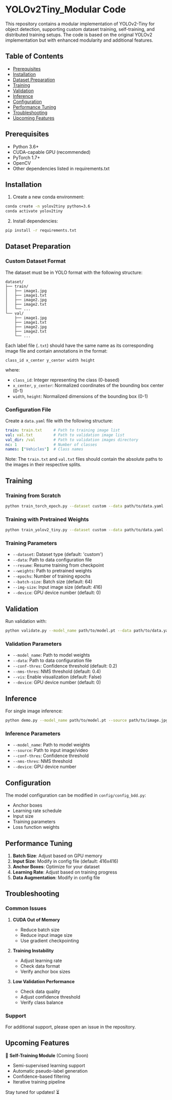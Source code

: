 # YOLOv2Tiny_Modular Code

This repository contains a modular implementation of YOLOv2-Tiny for object detection, supporting custom dataset training, self-training, and distributed training setups. The code is based on the original YOLOv2 implementation but with enhanced modularity and additional features.

## Table of Contents
- [Prerequisites](#prerequisites)
- [Installation](#installation)
- [Dataset Preparation](#dataset-preparation)
- [Training](#training)
- [Validation](#validation)
- [Inference](#inference)
- [Configuration](#configuration)
- [Performance Tuning](#performance-tuning)
- [Troubleshooting](#troubleshooting)
- [Upcoming Features](#upcoming-features)

## Prerequisites

- Python 3.6+
- CUDA-capable GPU (recommended)
- PyTorch 1.7+
- OpenCV
- Other dependencies listed in requirements.txt

## Installation

1. Create a new conda environment:
```bash
conda create -n yolov2tiny python=3.6
conda activate yolov2tiny
```

2. Install dependencies:
```bash
pip install -r requirements.txt
```

## Dataset Preparation

### Custom Dataset Format
The dataset must be in YOLO format with the following structure:
```
dataset/
├── train/
│   ├── image1.jpg
│   ├── image1.txt
│   ├── image2.jpg
│   ├── image2.txt
│   └── ...
└── val/
    ├── image1.jpg
    ├── image1.txt
    ├── image2.jpg
    ├── image2.txt
    └── ...
```

Each label file (`.txt`) should have the same name as its corresponding image file and contain annotations in the format:
```
class_id x_center y_center width height
```
where:
- `class_id`: Integer representing the class (0-based)
- `x_center`, `y_center`: Normalized coordinates of the bounding box center (0-1)
- `width`, `height`: Normalized dimensions of the bounding box (0-1)

### Configuration File
Create a `data.yaml` file with the following structure:
```yaml
train: train.txt     # Path to training image list
val: val.txt         # Path to validation image list
val_dir: /val        # Path to validation images directory
nc: 1                # Number of classes
names: ["Vehicles"]  # Class names
```

Note: The `train.txt` and `val.txt` files should contain the absolute paths to the images in their respective splits.

## Training

### Training from Scratch
```bash
python train_torch_epoch.py --dataset custom --data path/to/data.yaml
```

### Training with Pretrained Weights
```bash
python train_yolov2_tiny.py --dataset custom --data path/to/data.yaml --resume --weights path/to/weights.pt
```

### Training Parameters
- `--dataset`: Dataset type (default: 'custom')
- `--data`: Path to data configuration file
- `--resume`: Resume training from checkpoint
- `--weights`: Path to pretrained weights
- `--epochs`: Number of training epochs
- `--batch-size`: Batch size (default: 64)
- `--img-size`: Input image size (default: 416)
- `--device`: GPU device number (default: 0)

## Validation

Run validation with:
```bash
python validate.py --model_name path/to/model.pt --data path/to/data.yaml
```

### Validation Parameters
- `--model_name`: Path to model weights
- `--data`: Path to data configuration file
- `--conf-thres`: Confidence threshold (default: 0.2)
- `--nms-thres`: NMS threshold (default: 0.4)
- `--vis`: Enable visualization (default: False)
- `--device`: GPU device number (default: 0)

## Inference

For single image inference:
```bash
python demo.py --model_name path/to/model.pt --source path/to/image.jpg
```

### Inference Parameters
- `--model_name`: Path to model weights
- `--source`: Path to input image/video
- `--conf-thres`: Confidence threshold
- `--nms-thres`: NMS threshold
- `--device`: GPU device number

## Configuration

The model configuration can be modified in `config/config_bdd.py`:
- Anchor boxes
- Learning rate schedule
- Input size
- Training parameters
- Loss function weights

## Performance Tuning

1. **Batch Size**: Adjust based on GPU memory
2. **Input Size**: Modify in config file (default: 416x416)
3. **Anchor Boxes**: Optimize for your dataset
4. **Learning Rate**: Adjust based on training progress
5. **Data Augmentation**: Modify in config file

## Troubleshooting

### Common Issues
1. **CUDA Out of Memory**
   - Reduce batch size
   - Reduce input image size
   - Use gradient checkpointing

2. **Training Instability**
   - Adjust learning rate
   - Check data format
   - Verify anchor box sizes

3. **Low Validation Performance**
   - Check data quality
   - Adjust confidence threshold
   - Verify class balance

### Support
For additional support, please open an issue in the repository.

## Upcoming Features

🚀 **Self-Training Module** (Coming Soon)
- Semi-supervised learning support
- Automatic pseudo-label generation
- Confidence-based filtering
- Iterative training pipeline

Stay tuned for updates! ⏳